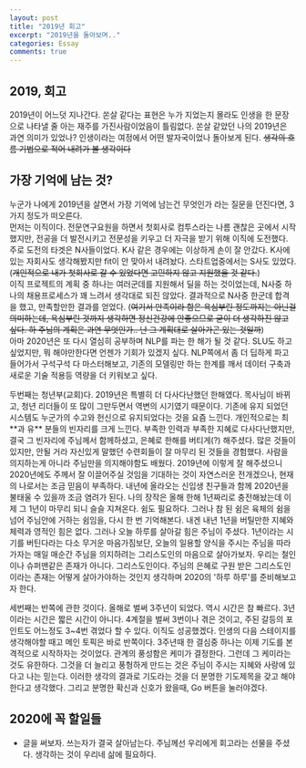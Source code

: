 ```yaml
---
layout: post
title: "2019년 회고"
excerpt: "2019년을 돌아보며.."
categories: Essay
comments: true
---
```

 
## 2019, 회고
2019년이 어느덧 지나간다. 쏜살 같다는 표현은 누가 지었는지 몰라도 인생을 한 문장으로 나타낼 줄 아는 재주를 가진사람이었음이 틀림없다. 쏜살 같았던 나의 2019년은 과연 의미가 있었나? 인생이라는 여정에서 어떤 발자국이었나 돌아보게 된다. ~~생각의 흐름 기법으로 적어 내려가 볼 생각이다~~

## 가장 기억에 남는 것?
누군가 나에게 2019년을 살면서 가장 기억에 남는건 무엇인가 라는 질문을 던진다면, 3가지 정도가 떠오른다.    
먼저는 이직이다. 전문연구요원을 하면서 첫회사로 컴투스라는 나름 괜찮은 곳에서 시작했지만, 전공을 더 발전시키고 전문성을 키우고 더 자극을 받기 위해 이직에 도전했다. 주로 도전의 타겟은 N사들이었다. K사 같은 경우에는 이상하게 손이 잘 안갔다. K사에 있는 자회사도 생각해봤지만 fit이 안 맞아서 내려놨다. 스타트업중에서는 S사도 있었다. (~~개인적으로 내가 첫회사로 갈 수 있었다면 고민하지 않고 지원했을 것 같다.~~)    
이직 프로젝트의 계획 중 하나는 여러군데를 지원해서 딜을 하는 것이었는데, N사중 하나의 채용프로세스가 꽤 느려서 생각대로 되진 않았다. 결과적으로 N사중 한군데 합격을 했고, 만족할만한 결과를 얻었다. (~~여기서 만족이라 함은 욕심부린 정도까지는 아닌걸 의미하는데, 욕심부린 것까지 생각하면 정신건강에 안좋으므로 굳이 더 생각하진 않고 싶다. 하 주님의 계획은 과연 무엇인가.. 난 그 계획대로 살아가곤 있는 것일까~~)   
아마 2020년은 또 다시 열심히 공부하며 NLP를 파는 한 해가 될 것 같다. SLU도 하고 싶었지만, 뭐 해야만한다면 언젠가 기회가 있겠지 싶다. NLP쪽에서 좀 더 딥하게 파고 들어가서 구석구석 다 마스터해보고, 기존의 모델링만 하는 한계를 깨서 데이터 구축과 새로운 기술 적용등 역량을 더 키워보고 싶다.    

두번째는 청년부(교회)다. 2019년은 특별히 더 다사다난했던 한해였다. 목사님이 바뀌고, 청년 리더들이 또 많이 그만두면서 역변의 시기였기 때문이다. 기존에 유지 되었던 시스템도 누군가의 수고와 헌신으로 유지되었다는 것을 요즘 느낀다. 개인적으로는 최\*\*과 유\*\* 분들의 빈자리를 크게 느낀다. 부족한 인력과 부족한 지혜로 다사다난했지만, 결국 그 빈자리에 주님께서 함께하셨고, 은혜로 한해를 버티게(?) 해주셨다. 많은 것들이 있지만, 안될 거라 자신있게 말했던 수련회들이 잘 마무리 된 것들을 경험했다. 사람을 의지하는게 아니라 주님만을 의지해야함도 배웠다. 2019년에 이렇게 잘 해주셨으니 2020년에도 주께서 잘 이끌어주실 것임을 기대하는 것이 자연스러운 전개겠으나, 현재의 나로서는 조금 믿음이 부족하다. 내년에 올라오는 신입생 친구들과 함께 2020년을 불태울 수 있을까 조금 염려가 된다. 나의 장작은 올해 한해 1년짜리로 충전해놨는데 이제 그 1년이 마무리 되니 슬슬 지쳐온다. 쉼도 필요하다. 그러나 참 된 쉼은 육체의 쉼을 넘어 주님안에 거하는 쉼임을, 다시 한 번 기억해본다. 내겐 내년 1년을 버틸만한 지혜와 체력과 영적인 힘은 없다. 그러나 오늘 하루를 살아갈 힘은 주님이 주셨다. 1년이라는 시기를 버틴다라는 다소 무거운 마음가짐보단, 오늘의 일용할 양식을 주시는 주님을 따라가자는 매일 매순간 주님을 의지하려는 그리스도인의 마음으로 살아가보자. 우리는 철인이나 슈퍼맨같은 존재가 아니다. 그리스도인이다. 주님의 은혜로 구원 받은 그리스도인이라는 존재는 어떻게 살아가야하는 것인지 생각하며 2020의 '하루 하루'를 준비해보고자 한다.   

세번째는 반쪽에 관한 것이다. 올해로 벌써 3주년이 되었다. 역시 시간은 참 빠르다. 3년이라는 시간은 짧은 시간이 아니다. 4계절을 벌써 3번이나 겪은 것이고, 주된 갈등의 포인트도 어느정도 3~4번 겪었다 할 수 있다. 이직도 성공했겠다. 인생의 다음 스테이지를 생각해야할 때고 메인 토픽은 바로 반쪽이다. 3주년때 한 결심중 하나는 이제 기도를 본격적으로 시작하자는 것이었다. 관계의 풍성함은 케미가 결정한다. 그런데 그 케미라는 것도 유한하다. 그것을 더 늘리고 풍헝하게 만드는 것은 주님이 주시는 지혜와 사랑에 있다고 나는 믿는다. 이러한 생각의 결과로 기도라는 것을 더 분명한 기도제목을 갖고 해야한다고 생각했다. 그리고 분명한 확신과 신호가 왔을때, Go 버튼을 눌러야겠다.


## 2020에 꼭 할일들
- 글을 써보자. 쓰는자가 결국 살아남는다. 주님께선 우리에게 회고라는 선물을 주셨다. 생각하는 것이 우리네 삶에 필요하다.


